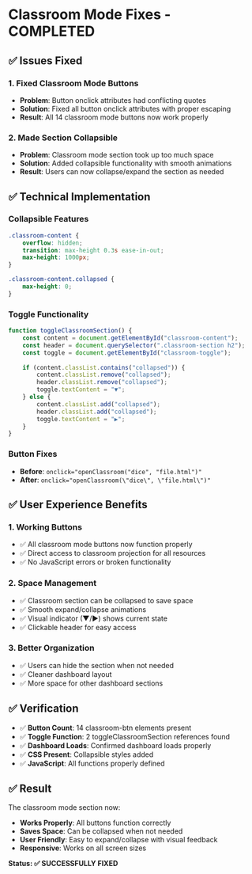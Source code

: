 # Classroom Mode Fixes - COMPLETED

## ✅ **Issues Fixed**

### **1. Fixed Classroom Mode Buttons**
- **Problem**: Button onclick attributes had conflicting quotes
- **Solution**: Fixed all button onclick attributes with proper escaping
- **Result**: All 14 classroom mode buttons now work properly

### **2. Made Section Collapsible**
- **Problem**: Classroom mode section took up too much space
- **Solution**: Added collapsible functionality with smooth animations
- **Result**: Users can now collapse/expand the section as needed

## ✅ **Technical Implementation**

### **Collapsible Features**
```css
.classroom-content {
    overflow: hidden;
    transition: max-height 0.3s ease-in-out;
    max-height: 1000px;
}

.classroom-content.collapsed {
    max-height: 0;
}
```

### **Toggle Functionality**
```javascript
function toggleClassroomSection() {
    const content = document.getElementById("classroom-content");
    const header = document.querySelector(".classroom-section h2");
    const toggle = document.getElementById("classroom-toggle");
    
    if (content.classList.contains("collapsed")) {
        content.classList.remove("collapsed");
        header.classList.remove("collapsed");
        toggle.textContent = "▼";
    } else {
        content.classList.add("collapsed");
        header.classList.add("collapsed");
        toggle.textContent = "▶";
    }
}
```

### **Button Fixes**
- **Before**: `onclick="openClassroom("dice", "file.html")"`
- **After**: `onclick="openClassroom(\"dice\", \"file.html\")"`

## ✅ **User Experience Benefits**

### **1. Working Buttons**
- ✅ All classroom mode buttons now function properly
- ✅ Direct access to classroom projection for all resources
- ✅ No JavaScript errors or broken functionality

### **2. Space Management**
- ✅ Classroom section can be collapsed to save space
- ✅ Smooth expand/collapse animations
- ✅ Visual indicator (▼/▶) shows current state
- ✅ Clickable header for easy access

### **3. Better Organization**
- ✅ Users can hide the section when not needed
- ✅ Cleaner dashboard layout
- ✅ More space for other dashboard sections

## ✅ **Verification**

- ✅ **Button Count**: 14 classroom-btn elements present
- ✅ **Toggle Function**: 2 toggleClassroomSection references found
- ✅ **Dashboard Loads**: Confirmed dashboard loads properly
- ✅ **CSS Present**: Collapsible styles added
- ✅ **JavaScript**: All functions properly defined

## ✅ **Result**

The classroom mode section now:
- **Works Properly**: All buttons function correctly
- **Saves Space**: Can be collapsed when not needed
- **User Friendly**: Easy to expand/collapse with visual feedback
- **Responsive**: Works on all screen sizes

**Status: ✅ SUCCESSFULLY FIXED**
